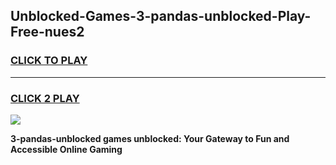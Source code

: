 
## Unblocked-Games-3-pandas-unblocked-Play-Free-nues2
<h3>
<a href="https://premium76.site?title=3-pandas-unblocked&ref=19M">CLICK TO PLAY</a></h3>
<hr>

<h3>
<a href="https://premium76.site?title=3-pandas-unblocked&ref=19M">CLICK 2 PLAY</a>
  
</h3>

<a href="https://premium76.site?title=3-pandas-unblocked&ref=19M"><img src="https://clearcache.store/games.png"></a>


**3-pandas-unblocked games unblocked: Your Gateway to Fun and Accessible Online Gaming**
